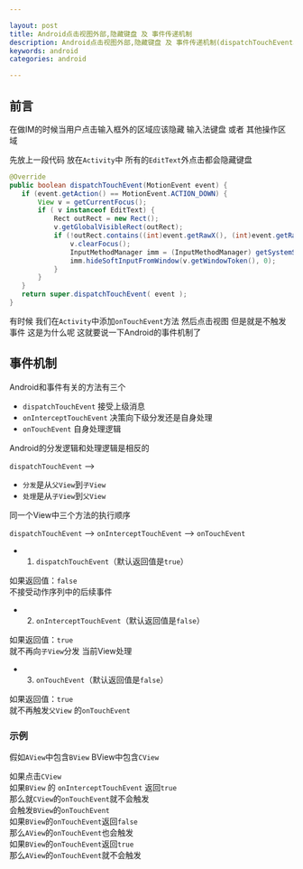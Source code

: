 ```yaml
---

layout: post
title: Android点击视图外部,隐藏键盘 及 事件传递机制
description: Android点击视图外部,隐藏键盘 及 事件传递机制(dispatchTouchEvent、onInterceptTouchEvent、onTouchEvent)
keywords: android
categories: android

---
```



## 前言

在做IM的时候当用户点击输入框外的区域应该隐藏 输入法键盘 或者 其他操作区域  

先放上一段代码 放在`Activity`中 所有的`EditText`外点击都会隐藏键盘

```java
@Override
public boolean dispatchTouchEvent(MotionEvent event) {
   if (event.getAction() == MotionEvent.ACTION_DOWN) {
       View v = getCurrentFocus();
       if ( v instanceof EditText) {
           Rect outRect = new Rect();
           v.getGlobalVisibleRect(outRect);
           if (!outRect.contains((int)event.getRawX(), (int)event.getRawY())) {
               v.clearFocus();
               InputMethodManager imm = (InputMethodManager) getSystemService(Context.INPUT_METHOD_SERVICE);
               imm.hideSoftInputFromWindow(v.getWindowToken(), 0);
           }
       }
   }
   return super.dispatchTouchEvent( event );
}
```

有时候 我们在`Activity`中添加`onTouchEvent`方法  然后点击视图 但是就是不触发事件 这是为什么呢 这就要说一下Android的事件机制了

## 事件机制

Android和事件有关的方法有三个  

+ `dispatchTouchEvent` 接受上级消息
+ `onInterceptTouchEvent` 决策向下级分发还是自身处理
+ `onTouchEvent` 自身处理逻辑

Android的分发逻辑和处理逻辑是相反的  

`dispatchTouchEvent` --> 

+ `分发`是从`父View`到`子View`  
+ `处理`是从`子View`到`父View`

同一个View中三个方法的执行顺序   

`dispatchTouchEvent` --> `onInterceptTouchEvent` --> `onTouchEvent`


+ 1) `dispatchTouchEvent`（默认返回值是`true`）

如果返回值：`false`  
不接受动作序列中的后续事件 

+ 2) `onInterceptTouchEvent`（默认返回值是`false`）

如果返回值：`true`  
就不再向`子View`分发 当前View处理 

+ 3) `onTouchEvent`（默认返回值是`false`）

如果返回值：`true`  
就不再触发`父View` 的`onTouchEvent`

### 示例

假如`AView`中包含`BView` BView中包含`CView`

如果点击`CView`   
如果`BView` 的 `onInterceptTouchEvent` 返回`true`  
那么就`CView`的`onTouchEvent`就不会触发    
会触发`BView`的`onTouchEvent`    
如果`BView`的`onTouchEvent`返回`false`    
那么`AView`的`onTouchEvent`也会触发    
如果`BView`的`onTouchEvent`返回`true`    
那么`AView`的`onTouchEvent`就不会触发  

